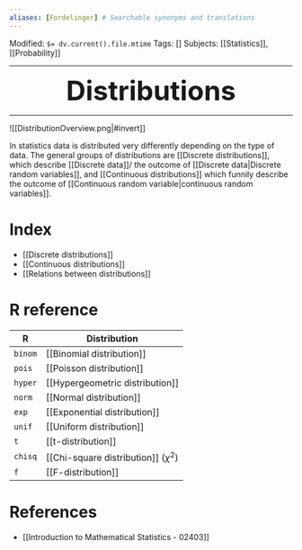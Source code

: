 ```yaml
---
aliases: [Fordelinger] # Searchable synonyms and translations
---
```


Modified: `$= dv.current().file.mtime`
Tags: []
Subjects: [[Statistics]], [[Probability]]
****

 <p align="center">
	<font size="9"><strong>Distributions</strong></font>
</p>

****
<span class="centerImg">![[DistributionOverview.png|#invert]]</span>

In statistics data is distributed very differently depending on the type of data. The general groups of distributions are [[Discrete distributions]], which describe [[Discrete data]]/ the outcome of [[Discrete data|Discrete random variables]], and [[Continuous distributions]] which funnily describe the outcome of [[Continuous random variable|continuous random variables]]. 

# Index
- [[Discrete distributions]]
- [[Continuous distributions]]
- [[Relations between distributions]]

# R reference
| R       | Distribution                           |
| ------- | -------------------------------------- |
| `binom` | [[Binomial distribution]]              |
| `pois`  | [[Poisson distribution]]               |
| `hyper` | [[Hypergeometric distribution]]        |
| `norm`  | [[Normal distribution]]                |
| `exp`   | [[Exponential distribution]]           |
| `unif`  | [[Uniform distribution]]               |
| `t`     | [[t-distribution]]                     |
| `chisq` | [[Chi-square distribution]] $(\chi^2)$ |
| `f`     | [[F-distribution]]                     | 

# References
- [[Introduction to Mathematical Statistics - 02403]]